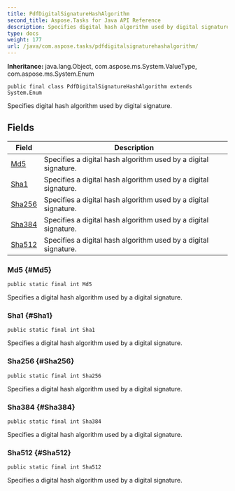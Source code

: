 ```yaml
---
title: PdfDigitalSignatureHashAlgorithm
second_title: Aspose.Tasks for Java API Reference
description: Specifies digital hash algorithm used by digital signature.
type: docs
weight: 177
url: /java/com.aspose.tasks/pdfdigitalsignaturehashalgorithm/
---
```


**Inheritance:**
java.lang.Object, com.aspose.ms.System.ValueType, com.aspose.ms.System.Enum
```
public final class PdfDigitalSignatureHashAlgorithm extends System.Enum
```

Specifies digital hash algorithm used by digital signature.
## Fields

| Field | Description |
| --- | --- |
| [Md5](#Md5) | Specifies a digital hash algorithm used by a digital signature. |
| [Sha1](#Sha1) | Specifies a digital hash algorithm used by a digital signature. |
| [Sha256](#Sha256) | Specifies a digital hash algorithm used by a digital signature. |
| [Sha384](#Sha384) | Specifies a digital hash algorithm used by a digital signature. |
| [Sha512](#Sha512) | Specifies a digital hash algorithm used by a digital signature. |
### Md5 {#Md5}
```
public static final int Md5
```


Specifies a digital hash algorithm used by a digital signature.

### Sha1 {#Sha1}
```
public static final int Sha1
```


Specifies a digital hash algorithm used by a digital signature.

### Sha256 {#Sha256}
```
public static final int Sha256
```


Specifies a digital hash algorithm used by a digital signature.

### Sha384 {#Sha384}
```
public static final int Sha384
```


Specifies a digital hash algorithm used by a digital signature.

### Sha512 {#Sha512}
```
public static final int Sha512
```


Specifies a digital hash algorithm used by a digital signature.

